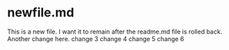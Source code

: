 # newfile.md

This is a new file. I want it to remain after the readme.md file is rolled back.
Another change here.
change 3
change 4
change 5
change 6
